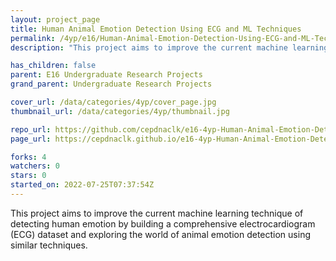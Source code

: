 ```yaml
---
layout: project_page
title: Human Animal Emotion Detection Using ECG and ML Techniques
permalink: /4yp/e16/Human-Animal-Emotion-Detection-Using-ECG-and-ML-Techniques/
description: "This project aims to improve the current machine learning technique of detecting human emotion by building a comprehensive electrocardiogram (ECG) dataset and exploring the world of animal emotion detection using similar techniques."

has_children: false
parent: E16 Undergraduate Research Projects
grand_parent: Undergraduate Research Projects

cover_url: /data/categories/4yp/cover_page.jpg
thumbnail_url: /data/categories/4yp/thumbnail.jpg

repo_url: https://github.com/cepdnaclk/e16-4yp-Human-Animal-Emotion-Detection-Using-ECG-and-ML-Techniques
page_url: https://cepdnaclk.github.io/e16-4yp-Human-Animal-Emotion-Detection-Using-ECG-and-ML-Techniques

forks: 4
watchers: 0
stars: 0
started_on: 2022-07-25T07:37:54Z
---
```

This project aims to improve the current machine learning technique of detecting human emotion by building a comprehensive electrocardiogram (ECG) dataset and exploring the world of animal emotion detection using similar techniques.


